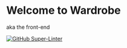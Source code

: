 # Welcome to Wardrobe
aka the front-end

[![GitHub Super-Linter](https://github.com/mdbeauche/wardrobe/workflows/Lint%20Code%20Base/badge.svg)](https://github.com/marketplace/actions/super-linter)


